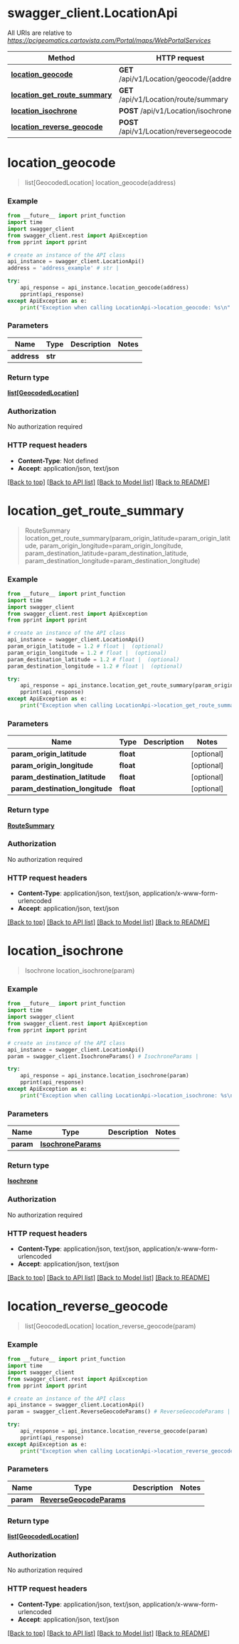 # swagger_client.LocationApi

All URIs are relative to *https://pcigeomatics.cartovista.com/Portal/maps/WebPortalServices*

Method | HTTP request | Description
------------- | ------------- | -------------
[**location_geocode**](LocationApi.md#location_geocode) | **GET** /api/v1/Location/geocode/{address} | 
[**location_get_route_summary**](LocationApi.md#location_get_route_summary) | **GET** /api/v1/Location/route/summary | 
[**location_isochrone**](LocationApi.md#location_isochrone) | **POST** /api/v1/Location/isochrone | 
[**location_reverse_geocode**](LocationApi.md#location_reverse_geocode) | **POST** /api/v1/Location/reversegeocode | 


# **location_geocode**
> list[GeocodedLocation] location_geocode(address)



### Example
```python
from __future__ import print_function
import time
import swagger_client
from swagger_client.rest import ApiException
from pprint import pprint

# create an instance of the API class
api_instance = swagger_client.LocationApi()
address = 'address_example' # str | 

try:
    api_response = api_instance.location_geocode(address)
    pprint(api_response)
except ApiException as e:
    print("Exception when calling LocationApi->location_geocode: %s\n" % e)
```

### Parameters

Name | Type | Description  | Notes
------------- | ------------- | ------------- | -------------
 **address** | **str**|  | 

### Return type

[**list[GeocodedLocation]**](GeocodedLocation.md)

### Authorization

No authorization required

### HTTP request headers

 - **Content-Type**: Not defined
 - **Accept**: application/json, text/json

[[Back to top]](#) [[Back to API list]](../README.md#documentation-for-api-endpoints) [[Back to Model list]](../README.md#documentation-for-models) [[Back to README]](../README.md)

# **location_get_route_summary**
> RouteSummary location_get_route_summary(param_origin_latitude=param_origin_latitude, param_origin_longitude=param_origin_longitude, param_destination_latitude=param_destination_latitude, param_destination_longitude=param_destination_longitude)



### Example
```python
from __future__ import print_function
import time
import swagger_client
from swagger_client.rest import ApiException
from pprint import pprint

# create an instance of the API class
api_instance = swagger_client.LocationApi()
param_origin_latitude = 1.2 # float |  (optional)
param_origin_longitude = 1.2 # float |  (optional)
param_destination_latitude = 1.2 # float |  (optional)
param_destination_longitude = 1.2 # float |  (optional)

try:
    api_response = api_instance.location_get_route_summary(param_origin_latitude=param_origin_latitude, param_origin_longitude=param_origin_longitude, param_destination_latitude=param_destination_latitude, param_destination_longitude=param_destination_longitude)
    pprint(api_response)
except ApiException as e:
    print("Exception when calling LocationApi->location_get_route_summary: %s\n" % e)
```

### Parameters

Name | Type | Description  | Notes
------------- | ------------- | ------------- | -------------
 **param_origin_latitude** | **float**|  | [optional] 
 **param_origin_longitude** | **float**|  | [optional] 
 **param_destination_latitude** | **float**|  | [optional] 
 **param_destination_longitude** | **float**|  | [optional] 

### Return type

[**RouteSummary**](RouteSummary.md)

### Authorization

No authorization required

### HTTP request headers

 - **Content-Type**: application/json, text/json, application/x-www-form-urlencoded
 - **Accept**: application/json, text/json

[[Back to top]](#) [[Back to API list]](../README.md#documentation-for-api-endpoints) [[Back to Model list]](../README.md#documentation-for-models) [[Back to README]](../README.md)

# **location_isochrone**
> Isochrone location_isochrone(param)



### Example
```python
from __future__ import print_function
import time
import swagger_client
from swagger_client.rest import ApiException
from pprint import pprint

# create an instance of the API class
api_instance = swagger_client.LocationApi()
param = swagger_client.IsochroneParams() # IsochroneParams | 

try:
    api_response = api_instance.location_isochrone(param)
    pprint(api_response)
except ApiException as e:
    print("Exception when calling LocationApi->location_isochrone: %s\n" % e)
```

### Parameters

Name | Type | Description  | Notes
------------- | ------------- | ------------- | -------------
 **param** | [**IsochroneParams**](IsochroneParams.md)|  | 

### Return type

[**Isochrone**](Isochrone.md)

### Authorization

No authorization required

### HTTP request headers

 - **Content-Type**: application/json, text/json, application/x-www-form-urlencoded
 - **Accept**: application/json, text/json

[[Back to top]](#) [[Back to API list]](../README.md#documentation-for-api-endpoints) [[Back to Model list]](../README.md#documentation-for-models) [[Back to README]](../README.md)

# **location_reverse_geocode**
> list[GeocodedLocation] location_reverse_geocode(param)



### Example
```python
from __future__ import print_function
import time
import swagger_client
from swagger_client.rest import ApiException
from pprint import pprint

# create an instance of the API class
api_instance = swagger_client.LocationApi()
param = swagger_client.ReverseGeocodeParams() # ReverseGeocodeParams | 

try:
    api_response = api_instance.location_reverse_geocode(param)
    pprint(api_response)
except ApiException as e:
    print("Exception when calling LocationApi->location_reverse_geocode: %s\n" % e)
```

### Parameters

Name | Type | Description  | Notes
------------- | ------------- | ------------- | -------------
 **param** | [**ReverseGeocodeParams**](ReverseGeocodeParams.md)|  | 

### Return type

[**list[GeocodedLocation]**](GeocodedLocation.md)

### Authorization

No authorization required

### HTTP request headers

 - **Content-Type**: application/json, text/json, application/x-www-form-urlencoded
 - **Accept**: application/json, text/json

[[Back to top]](#) [[Back to API list]](../README.md#documentation-for-api-endpoints) [[Back to Model list]](../README.md#documentation-for-models) [[Back to README]](../README.md)

